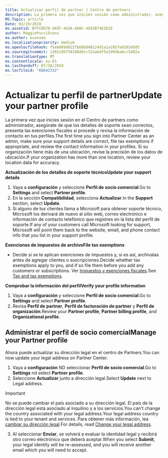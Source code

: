 ```yaml
---
title: Actualizar perfil de partner | Centro de partners
description: La primera vez que inicies sesión como administrador, asegúrate de que los detalles de soporte técnico sean correctos, presenta las exenciones fiscales si procede y revisa la información de contacto en tus perfiles.
MS.Topic: article
Date: 02/19/2019
ms.assetid: B7FCD670-465F-443A-A80C-4E83B74E2D1E
author: MaggiePucciEvans
ms.author: evansma
ms.localizationpriority: medium
ms.openlocfilehash: f5e6089d022fb60b848124d1a1a1057e81024585
ms.sourcegitcommit: 1201c95758188d9cc52aabdf5e1993ba6cc5402a
ms.translationtype: MT
ms.contentlocale: es-ES
ms.lasthandoff: 07/30/2019
ms.locfileid: "68642332"
---
```

# <a name="update-your-partner-profile"></a><span data-ttu-id="c9d68-103">Actualizar tu perfil de partner</span><span class="sxs-lookup"><span data-stu-id="c9d68-103">Update your partner profile</span></span>


<span data-ttu-id="c9d68-104">La primera vez que inicies sesión en el Centro de partners como administrador, asegúrate de que los detalles de soporte sean correctos, presenta las exenciones fiscales si procede y revisa la información de contacto en tus perfiles.</span><span class="sxs-lookup"><span data-stu-id="c9d68-104">The first time you sign into Partner Center as an admin, make sure your support details are correct, file tax exemptions if appropriate, and review the contact information in your profiles.</span></span> <span data-ttu-id="c9d68-105">Si su organización tiene más de una ubicación, revise la precisión de los datos de ubicación.</span><span class="sxs-lookup"><span data-stu-id="c9d68-105">If your organization has more than one location, review your location data for accuracy.</span></span>

<span data-ttu-id="c9d68-106">**Actualización de los detalles de soporte técnico**</span><span class="sxs-lookup"><span data-stu-id="c9d68-106">**Update your support details**</span></span>

1.  <span data-ttu-id="c9d68-107">Vaya a **configuración** y seleccione **Perfil de socio comercial**.</span><span class="sxs-lookup"><span data-stu-id="c9d68-107">Go to **Settings** and select **Partner profile**.</span></span>
2.  <span data-ttu-id="c9d68-108">En la sección **Compatibilidad**, selecciona **Actualizar**.</span><span class="sxs-lookup"><span data-stu-id="c9d68-108">In the **Support** section, select **Update**.</span></span>
3.  <span data-ttu-id="c9d68-109">Si alguno de tus clientes llama a Microsoft para obtener soporte técnico, Microsoft los derivará de nuevo al sitio web, correo electrónico e información de contacto telefónico que registres en la lista del perfil de soporte.</span><span class="sxs-lookup"><span data-stu-id="c9d68-109">If any of your customers call Microsoft looking for support, Microsoft will point them back to the website, email, and phone contact info that you list in your support profile.</span></span>

<span data-ttu-id="c9d68-110">**Exenciones de impuestos de archivo**</span><span class="sxs-lookup"><span data-stu-id="c9d68-110">**File tax exemptions**</span></span>

-   <span data-ttu-id="c9d68-111">Decide si se te aplican exenciones de impuestos y, si es así, archívalas antes de agregar clientes o suscripciones.</span><span class="sxs-lookup"><span data-stu-id="c9d68-111">Decide whether tax exemptions apply to you, and if so file them before you add any customers or subscriptions.</span></span> <span data-ttu-id="c9d68-112">Ver [Impuestos y exenciones fiscales](tax-and-tax-exemptions.md).</span><span class="sxs-lookup"><span data-stu-id="c9d68-112">See [Tax and tax exemptions](tax-and-tax-exemptions.md).</span></span>

<span data-ttu-id="c9d68-113">**Comprobar la información del perfil**</span><span class="sxs-lookup"><span data-stu-id="c9d68-113">**Verify your profile information**</span></span>

1.  <span data-ttu-id="c9d68-114">Vaya a **configuración** y seleccione **Perfil de socio comercial**.</span><span class="sxs-lookup"><span data-stu-id="c9d68-114">Go to **Settings** and select **Partner profile**.</span></span> 
2.  <span data-ttu-id="c9d68-115">Revisa **Perfil de partner**, **Perfil de facturación de partner** y **Perfil de organización**.</span><span class="sxs-lookup"><span data-stu-id="c9d68-115">Review your **Partner profile**, **Partner billing profile**, and **Organizational profile**.</span></span>

## <a name="manage-your-partner-profile"></a><span data-ttu-id="c9d68-116">Administrar el perfil de socio comercial</span><span class="sxs-lookup"><span data-stu-id="c9d68-116">Manage your Partner profile</span></span> 

<span data-ttu-id="c9d68-117">Ahora puede actualizar su dirección legal en el centro de Partners.</span><span class="sxs-lookup"><span data-stu-id="c9d68-117">You can now update your legal address on Partner Center.</span></span>

1. <span data-ttu-id="c9d68-118">Vaya a **configuración** ND seleccionar **Perfil de socio comercial**.</span><span class="sxs-lookup"><span data-stu-id="c9d68-118">Go to **Settings** nd select **Partner profile**.</span></span> 
2. <span data-ttu-id="c9d68-119">Seleccione **Actualizar** junto a dirección legal.</span><span class="sxs-lookup"><span data-stu-id="c9d68-119">Select **Update** next to Legal address.</span></span> 

>[!Important]
><span data-ttu-id="c9d68-120">No se puede cambiar el país asociado a su dirección legal. El país de la dirección legal está asociado al inquilino y a los servicios.</span><span class="sxs-lookup"><span data-stu-id="c9d68-120">You can't change the country associated with your legal address.Your legal address country is tied to your tenant and services.</span></span> <span data-ttu-id="c9d68-121">Para obtener más información, lea [cambiar su dirección legal](https://docs.microsoft.com/office365/admin/manage/change-address-contact-and-more?view=o365-worldwide).</span><span class="sxs-lookup"><span data-stu-id="c9d68-121">For details, read [Change your legal address](https://docs.microsoft.com/office365/admin/manage/change-address-contact-and-more?view=o365-worldwide).</span></span>

3. <span data-ttu-id="c9d68-122">Al seleccionar **Enviar**, se volverá a evaluar la identidad legal y recibirá otro correo electrónico que deberá aceptar.</span><span class="sxs-lookup"><span data-stu-id="c9d68-122">When you select **Submit**, your legal identity will be re-assessed, and you will receive another email which you will need to accept.</span></span>



 



